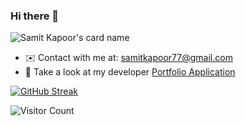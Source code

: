 ### Hi there 👋 

![Samit Kapoor's card name](https://cardivo.vercel.app/api?name=📛%20Samit%20Kapoor&description=20%20Year%20Old,%20CSE%20Undergrad%20from%20New%20Delhi,%20India.%20📌%20Currently%20working%20on%20Flutter,%20DSA,%20Node.js🔭&image=https://user-images.githubusercontent.com/77121931/166807468-ec3fc136-d553-4e98-b46c-1b9f8510fb1d.jpeg&backgroundColor=%237957d4&linkedin=Samit%20%20Kapoor&github=samitkapoor&pattern=ticTacToe&colorPattern=%239a68ff)

- ✉️ Contact with me at: samitkapoor77@gmail.com
- 👀 Take a look at my developer [Portfolio Application](https://github.com/samitkapoor/portfolio)

<!-- ![SmartSelect_20220203-171423_One UI Home](https://user-images.githubusercontent.com/77121931/152338983-9cb9570c-0a18-4cff-b9e2-6b211bfd8fd2.gif)![SmartSelect_20220203-171515](https://user-images.githubusercontent.com/77121931/152338910-81b01713-e751-4454-b4f6-882bd8f48560.gif) -->

[![GitHub Streak](https://github-readme-streak-stats.herokuapp.com?user=samitkapoor&theme=buefy-dark&hide_border=true&date_format=j%20M%5B%20Y%5D)](https://git.io/streak-stats)  

![Visitor Count](https://profile-counter.glitch.me/{samitkapoor}/count.svg)
